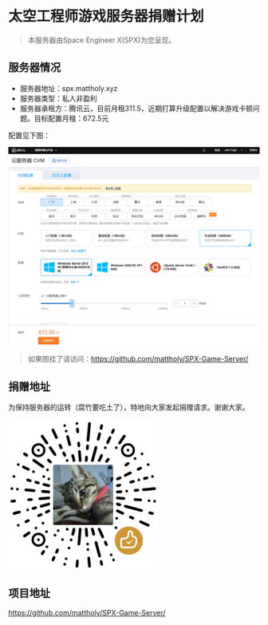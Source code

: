 # 太空工程师游戏服务器捐赠计划

> 本服务器由Space Engineer X(SPX)为您呈现。

## 服务器情况

* 服务器地址：spx.mattholy.xyz
* 服务器类型：私人非盈利
* 服务器承租方：腾讯云，目前月租311.5，近期打算升级配置以解决游戏卡顿问题。目标配置月租：672.5元

配置见下图：

![配置截图](https://raw.githubusercontent.com/mattholy/SPX-Game-Server/master/Snipaste_2019-02-02_12-48-34.png)

> 如果图挂了请访问：https://github.com/mattholy/SPX-Game-Server/

## 捐赠地址

为保持服务器的运转（腐竹要吃土了），特地向大家发起捐赠请求。谢谢大家。

![捐款码](https://raw.githubusercontent.com/mattholy/SPX-Game-Server/master/Snipaste_2019-02-02_13-33-20.jpg)


## 项目地址
https://github.com/mattholy/SPX-Game-Server/
